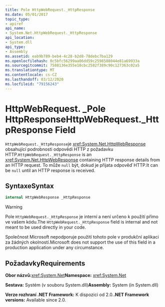 ```yaml
---
title: Pole HttpWebRequest._HttpResponse
ms.date: 05/01/2017
topic_type:
- apiref
api_name:
- System.Net.HttpWebRequest._HttpResponse
api_location:
- System.dll
api_type:
- Assembly
ms.assetid: eab9b789-beb4-4c28-b2d8-78debc7ba129
ms.openlocfilehash: 0c5bfc56299aa06dd59c2598588044e81a69933a
ms.sourcegitcommit: 7588136e355e10cbc2582f389c90c127363c02a5
ms.translationtype: MT
ms.contentlocale: cs-CZ
ms.lasthandoff: 03/12/2020
ms.locfileid: "79156243"
---
```

# <a name="httpwebrequest_httpresponse-field"></a><span data-ttu-id="32a50-102">HttpWebRequest. \_Pole HttpResponse</span><span class="sxs-lookup"><span data-stu-id="32a50-102">HttpWebRequest.\_HttpResponse Field</span></span>

<span data-ttu-id="32a50-103">`HttpWebRequest._HttpResponse`je <xref:System.Net.HttpWebResponse> obsahující podrobnosti odpovědi HTTP z požadavku HTTP.</span><span class="sxs-lookup"><span data-stu-id="32a50-103">`HttpWebRequest._HttpResponse` is an <xref:System.Net.HttpWebResponse> containing HTTP response details from an HTTP request.</span></span> <span data-ttu-id="32a50-104">To může `null` být, dokud je přijata odpověď HTTP.</span><span class="sxs-lookup"><span data-stu-id="32a50-104">It can be `null` until an HTTP response is received.</span></span>

## <a name="syntax"></a><span data-ttu-id="32a50-105">Syntaxe</span><span class="sxs-lookup"><span data-stu-id="32a50-105">Syntax</span></span>
  
```csharp  
internal HttpWebResponse _HttpResponse
```

> [!WARNING]
> <span data-ttu-id="32a50-106">Pole `HttpWebRequest._HttpResponse` je interní a není určeno k použití přímo ve vašem kódu.</span><span class="sxs-lookup"><span data-stu-id="32a50-106">The `HttpWebRequest._HttpResponse` field is internal and not meant to be used directly in your code.</span></span>
>
> <span data-ttu-id="32a50-107">Společnost Microsoft nepodporuje použití tohoto pole v produkční aplikaci za žádných okolností.</span><span class="sxs-lookup"><span data-stu-id="32a50-107">Microsoft does not support the use of this field in a production application under any circumstance.</span></span>

## <a name="requirements"></a><span data-ttu-id="32a50-108">Požadavky</span><span class="sxs-lookup"><span data-stu-id="32a50-108">Requirements</span></span>

<span data-ttu-id="32a50-109">**Obor názvů:**<xref:System.Net></span><span class="sxs-lookup"><span data-stu-id="32a50-109">**Namespace:** <xref:System.Net></span></span>

<span data-ttu-id="32a50-110">**Sestava:** Systém (v souboru System.dll)</span><span class="sxs-lookup"><span data-stu-id="32a50-110">**Assembly:** System (in System.dll)</span></span>

<span data-ttu-id="32a50-111">**Verze rozhraní .NET Framework:** K dispozici od 2.0.</span><span class="sxs-lookup"><span data-stu-id="32a50-111">**.NET Framework versions:** Available since 2.0.</span></span>
